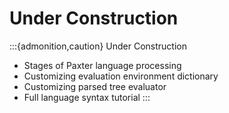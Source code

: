 # Under Construction

:::{admonition,caution} Under Construction
- Stages of Paxter language processing
- Customizing evaluation environment dictionary
- Customizing parsed tree evaluator
- Full language syntax tutorial
:::
